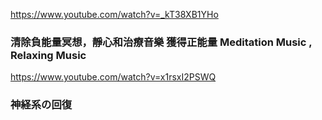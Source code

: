
https://www.youtube.com/watch?v=_kT38XB1YHo


### 清除負能量冥想，靜心和治療音樂 獲得正能量 Meditation Music , Relaxing Music
https://www.youtube.com/watch?v=x1rsxI2PSWQ

### 神経系の回復
